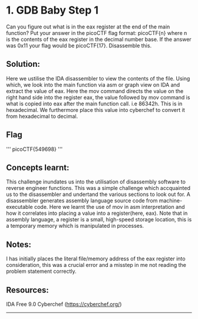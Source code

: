 # 1. GDB Baby Step 1 
Can you figure out what is in the eax register at the end of the main function? Put your answer in the picoCTF flag format: picoCTF{n} where n is the contents of the eax register in the decimal number base. If the answer was 0x11 your flag would be picoCTF{17}. Disassemble this.

## Solution: 
Here we ustilise the IDA disassembler to view the contents of the file. Using which, we look into the main function via asm or graph view on IDA and extract the value of eax. Here the mov command directs the value on the right hand side into the register eax, the value followed by mov command is what is copied into eax after the main function call. i.e 86342h. This is in hexadecimal. We furthermore place this value into cyberchef to convert it from hexadecimal to decimal. 


## Flag 
'''
picoCTF{549698}
'''

## Concepts learnt:
This challenge inundates us into the utilisation of disassembly software to reverse engineer functions. This was a simple challenge which accquainted us to the disassembler and undertand the various sections to look out for. A disassembler generates assembly language source code from machine-executable code. Here we learnt the use of mov in asm interpretation and how it correlates into placing a value into a register(here, eax). Note that in assembly language, a register is a small, high-speed storage location, this is a temporary memory which is manipulated in processes. 

## Notes: 
I has initially places the literal file/memory address of the eax register into consideration, this was a crucial error and a misstep in me not reading the problem statement correctly. 

## Resources: 
IDA Free 9.0
Cyberchef (https://cyberchef.org/)

***
